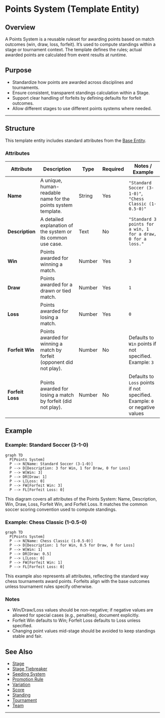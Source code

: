 # Points System (Template Entity)

## Overview

A Points System is a reusable ruleset for awarding points based on match outcomes (win, draw, loss, forfeit). It’s used to compute standings within a stage or tournament context. The template defines the rules; actual awarded points are calculated from event results at runtime.

## Purpose

- Standardize how points are awarded across disciplines and tournaments.
- Ensure consistent, transparent standings calculation within a Stage.
- Support clear handling of forfeits by defining defaults for forfeit outcomes.
- Allow different stages to use different points systems where needed.

---

## Structure

This template entity includes standard attributes from the [Base Entity](../../foundation/base_entity.md).

### Attributes

| Attribute        | Description                                                            | Type   | Required | Notes / Example                                                             |
| ---------------- | ---------------------------------------------------------------------- | ------ | -------- | --------------------------------------------------------------------------- |
| **Name**         | A unique, human-readable name for the points system template.          | String | Yes      | `"Standard Soccer (3-1-0)"`, `"Chess Classic (1-0.5-0)"`                    |
| **Description**  | A detailed explanation of the system or its common use case.           | Text   | No       | `"Standard 3 points for a win, 1 for a draw, 0 for a loss."`                |
| **Win**          | Points awarded for winning a match.                                    | Number | Yes      | `3`                                                                         |
| **Draw**         | Points awarded for a drawn or tied match.                              | Number | Yes      | `1`                                                                         |
| **Loss**         | Points awarded for losing a match.                                     | Number | Yes      | `0`                                                                         |
| **Forfeit Win**  | Points awarded for winning a match by forfeit (opponent did not play). | Number | No       | Defaults to `Win` points if not specified. Example: `3`                     |
| **Forfeit Loss** | Points awarded for losing a match by forfeit (did not play).           | Number | No       | Defaults to `Loss` points if not specified. Example: `0` or negative values |

<!-- Relationships and detailed considerations omitted per documentation style. -->

## Example

### Example: Standard Soccer (3-1-0)

```mermaid
graph TD
  P[Points System]
  P --> N[Name: Standard Soccer (3-1-0)]
  P --> D[Description: 3 for Win, 1 for Draw, 0 for Loss]
  P --> W[Win: 3]
  P --> DR[Draw: 1]
  P --> L[Loss: 0]
  P --> FW[Forfeit Win: 3]
  P --> FL[Forfeit Loss: 0]
```

This diagram covers all attributes of the Points System: Name, Description, Win, Draw, Loss, Forfeit Win, and Forfeit Loss. It matches the common soccer scoring convention used to compute standings.

### Example: Chess Classic (1-0.5-0)

```mermaid
graph TD
  P[Points System]
  P --> N[Name: Chess Classic (1-0.5-0)]
  P --> D[Description: 1 for Win, 0.5 for Draw, 0 for Loss]
  P --> W[Win: 1]
  P --> DR[Draw: 0.5]
  P --> L[Loss: 0]
  P --> FW[Forfeit Win: 1]
  P --> FL[Forfeit Loss: 0]
```

This example also represents all attributes, reflecting the standard way chess tournaments award points. Forfeits align with the base outcomes unless tournament rules specify otherwise.

### Notes

- Win/Draw/Loss values should be non-negative; if negative values are allowed for special cases (e.g., penalties), document explicitly.
- Forfeit Win defaults to Win; Forfeit Loss defaults to Loss unless specified.
- Changing point values mid-stage should be avoided to keep standings stable and fair.

## See Also

- [Stage](../../discipline/stage/stage.md)
- [Stage Tiebreaker](../../discipline/stage/stage_tiebreaker.md)
- [Seeding System](../../discipline/stage/seeding_system.md)
- [Promotion Rule](../../discipline/stage/promotion_rule.md)
- [Variation](../activity/variation/variation.md)
- [Score](../../schedule/score.md)
- [Standing](../../standing/standing.md)
- [Tournament](../../tournament/tournament.md)
- [Team](../../team/team.md)

---
